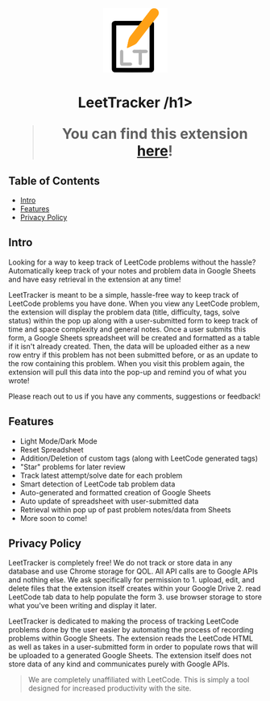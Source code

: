 <div align="center">
<img src="public/icon-128.png" alt="logo"/>
<h1> LeetTracker /h1>



> You can find this extension [here](https://chrome.google.com/webstore/detail/leettracker/eifjkkaldpnckanlokabomfkfkbpakko)!

</div>

## Table of Contents

- [Intro](#intro)
- [Features](#features)
- [Privacy Policy](#privacy)

## Intro <a name="intro"></a>
Looking for a way to keep track of LeetCode problems without the hassle? Automatically keep track of your notes and problem data in Google Sheets and have easy retrieval in the extension at any time!

LeetTracker is meant to be a simple, hassle-free way to keep track of LeetCode problems you have done. When you view any LeetCode problem, the extension will display the problem data (title, difficulty, tags, solve status) within the pop up along with a user-submitted form to keep track of time and space complexity and general notes. Once a user submits this form, a Google Sheets spreadsheet will be created and formatted as a table if it isn't already created. Then, the data will be uploaded either as a new row entry if this problem has not been submitted before, or as an update to the row containing this problem. When you visit this problem again, the extension will pull this data into the pop-up and remind you of what you wrote!

Please reach out to us if you have any comments, suggestions or feedback!


## Features <a name="features"></a>
- Light Mode/Dark Mode
- Reset Spreadsheet
- Addition/Deletion of custom tags (along with LeetCode generated tags)
- "Star" problems for later review
- Track latest attempt/solve date for each problem
- Smart detection of LeetCode tab problem data 
- Auto-generated and formatted creation of Google Sheets
- Auto update of spreadsheet with user-submitted data
- Retrieval within pop up of past problem notes/data from Sheets
- More soon to come!

## Privacy Policy <a name="privacy"></a>
LeetTracker is completely free! We do not track or store data in any database and use Chrome storage for QOL. All API calls are to Google APIs and nothing else. 
We ask specifically for permission to 1.  upload, edit, and delete files that the extension itself creates within your Google Drive 2. read LeetCode tab data to help populate the form 3. use browser storage to store what you've been writing and display it later. 

LeetTracker is dedicated to making the process of tracking LeetCode problems done by the user easier by automating the process of recording problems within Google Sheets. The extension reads the LeetCode HTML as well as takes in a user-submitted form in order to populate rows that will be uploaded to a generated Google Sheets. The extension itself does not store data of any kind and communicates purely with Google APIs.

>We are completely unaffiliated with LeetCode. This is simply a tool designed for increased productivity with the site.


